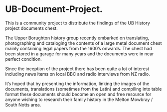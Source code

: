 # UB-Document-Project.

This is a community project to distribute the findings of the UB History project documents chest.

The Upper Borughton history group recently embarked on translating, photographing and cataloging the contents of a large metal document chest mainly containing legal papers from the 1600’s onwards. The chest had been stored in a garage for many years and the documents were in near perfect condition.

Since the inception of the project there has been quite a lot of interest including news items on local BBC and radio interviews from NZ radio.

It’s hoped that by presenting the information, linking the images of the documents, translations (sometimes from the Latin) and compiling into table format these documents should become an open and free resource for anyone wishing to research their family history in the Melton Mowbray / South Notts area.

